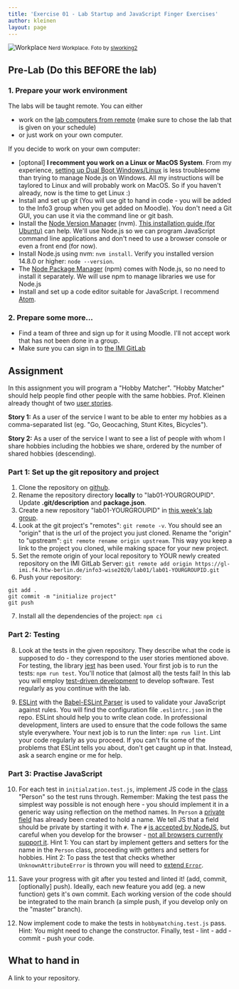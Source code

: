 ```yaml
---
title: 'Exercise 01 - Lab Startup and JavaScript Finger Exercises'
author: kleinen
layout: page
---
```

![Workplace](../images/workplace.jpg "pumpkins")
<small class = "float-right">Nerd Workplace. Foto by [slworking2](https://www.flickr.com/photos/slworking/8539204081/)</small>

## Pre-Lab (Do this BEFORE the lab)

### 1. Prepare your work environment
The labs will be taught remote. You can either
* work on the [lab computers from remote](https://imi-bachelor.htw-berlin.de/studium/labore/hinweise/entfernter-zugriff-auf-labor-pcs-ueber-vpn-und-remote-desktop/) (make sure to chose the lab that is given on your schedule) 
* or just work on your own computer. 

If you decide to work on your own computer:
* [optonal] **I recomment you work on a Linux or MacOS System**. From my experience, [setting up Dual Boot Windows/Linux](https://www.groovypost.com/howto/dual-boot-windows-10-linux/) is less troublesome than trying to manage Node.js on Windows. All my instructions will be taylored to Linux and will probably work on MacOS. So if you haven't already, now is the time to get Linux :)
* Install and set up git (You will use git to hand in code - you will be added to the Info3 group when you get added on Moodle). You don't need a Git GUI, you can use it via the command line or git bash.
* Install the [Node Version Manager](https://github.com/nvm-sh/nvm/blob/master/README.md#installing-and-updating) (nvm). [This installation guide (for Ubuntu)](https://www.cyberithub.com/install-nvm-for-node-js/) can help. We'll use Node.js so we can program JavaScript command line applications and don't need to use a browser console or even a front end (for now). 
* Install Node.js using nvm: `nvm install`. Verify you installed version 14.8.0 or higher: `node --version`. 
* The [Node Package Manager](https://docs.npmjs.com/) (npm) comes with Node.js, so no need to install it separately. We will use npm to manage libraries we use for Node.js
* Install and set up a code editor suitable for JavaScript. I recommend [Atom](https://atom.io). 

### 2. Prepare some more...
* Find a team of three and sign up for it using Moodle. I'll not accept work that has not been done in a group.
* Make sure you can sign in to [the IMI GitLab](https://gl-imi.f4.htw-berlin.de)

## Assignment
In this assignment you will program a "Hobby Matcher". "Hobby Matcher" should help people find other people with the same hobbies. Prof. Kleinen already thought of two [user stories](https://en.wikipedia.org/wiki/User_story). 

**Story 1:** As a user of the service I want to be able to enter my hobbies as a comma-separated list (eg. "Go, Geocaching, Stunt Kites, Bicycles").

**Story 2:** As a user of the service I want to see a list of people with whom I share hobbies including the hobbies we share, ordered by the number of shared hobbies (descending).

### Part 1: Set up the git repository and project
1. Clone the repository on [github](https://gl-imi.f4.htw-berlin.de/info3-code-stubs-and-samples/lab01-js-exercise). 
2. Rename the repository directory **locally** to "lab01-YOURGROUPID". Update **.git/description** and **package.json**.
3. Create a new repository "lab01-YOURGROUPID" in [this week's lab group](https://gl-imi.f4.htw-berlin.de/info3-wise2020/lab01).
4. Look at the git project's "remotes": `git remote -v`. You should see an "origin" that is the url of the project you just cloned. Rename the "origin" to "upstream": `git remote rename origin upstream`. This way you keep a link to the project you cloned, while making space for your new project.
5. Set the remote origin of your local repository to YOUR newly created repository on the IMI GitLab Server: 
`git remote add origin https://gl-imi.f4.htw-berlin.de/info3-wise2020/lab01/lab01-YOURGROUPID.git`
6. Push your repository: 
```
git add .
git commit -m "initialize project"
git push
```
7. Install all the dependencies of the project: `npm ci`

### Part 2: Testing
8. Look at the tests in the given repository. They describe what the code is supposed to do - they correspond to the user stories mentioned above. For testing, the library [jest](https://jestjs.io/) has been used. 
Your first job is to run the tests: `npm run test`.
You'll notice that (almost all) the tests fail! In this lab you will employ [test-driven development](https://en.wikipedia.org/wiki/Test-driven_development) to develop software. 
Test regularly as you continue with the lab.

9. [ESLint](https://eslint.org/) with the [Babel-ESLint Parser](https://github.com/babel/babel/tree/master/eslint/babel-eslint-parser) is used to validate your JavaScript against rules. You will find the configuration file `.eslintrc.json` in the repo. ESLint should help you to write clean code. In professional development, linters are used to ensure that the code follows the same style everywhere. 
Your next job is to run the linter: `npm run lint`.
Lint your code regularly as you proceed. If you can't fix some of the problems that ESLint tells you about, don't get caught up in that. Instead, ask a search engine or me for help.

### Part 3: Practise JavaScript
10. For each test in `initialzation.test.js`, implement JS code in the [class](https://developer.mozilla.org/en-US/docs/Web/JavaScript/Reference/Classes) "Person" so the test runs through. Remember: Making the test pass the simplest way possible is not enough here - you should implement it in a generic way using reflection on the method names. 
In `Person` a [private field](https://developer.mozilla.org/en-US/docs/Web/JavaScript/Reference/Classes/Private_class_fields) has already been created to hold a name. We tell JS that a field should be private by starting it with `#`. The `#` [is accepted by NodeJS](https://node.green/#ESNEXT-candidate--stage-3--instance-class-fields), but careful when you develop for the browser - [not all browsers currently support it](https://caniuse.com/#feat=mdn-javascript_classes_private_class_fields).
Hint 1: You can start by implement getters and setters for the name in the `Person` class, proceeding with getters and setters for hobbies. Hint 2: To pass the test that checks whether `UnknownAttributeError` is thrown you will need to [extend `Error`](https://stackoverflow.com/questions/1382107/whats-a-good-way-to-extend-error-in-javascript). 

11. Save your progress with git after you tested and linted it! (add, commit, [optionally] push). Ideally, each new feature you add (eg. a new function) gets it's own commit. Each working version of the code should be integrated to the main branch (a simple push, if you develop only on the "master" branch).

12. Now implement code to make the tests in `hobbymatching.test.js` pass. Hint: You might need to change the constructor. Finally, test - lint - add - commit - push your code.

## What to hand in
A link to your repository.
